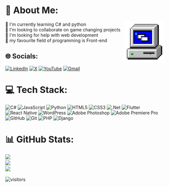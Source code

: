 # 💫 About Me:
<img align="right" alt="PC GIF" src="https://github.com/Revisto/Revisto/blob/master/Assets/PC.gif" width="130" />
🌱 I'm currently learning C# and python<br>🤝 I'm looking to collaborate on game changing projects<br>🔭 I'm looking for help with web development<br>👾 my favourite field of programming is Front-end<br>


## 🌐 Socials:
[![LinkedIn](https://img.shields.io/badge/LinkedIn-%230077B5.svg?logo=linkedin&logoColor=white)](https://linkedin.com/in/ehsan-marmazi) [![X](https://img.shields.io/badge/X-%23333.svg?logo=X&logoColor=white)](https://x.com/@Ehsanmarmazi) [![YouTube](https://img.shields.io/badge/YouTube-%23FF0000.svg?logo=YouTube&logoColor=white)](https://youtube.com/@ehsanmarmazi) [![Gmail](https://img.shields.io/badge/Gmail-%23006400.svg?logo=Gmail&logoColor=white)](mailto:ehsanmarmazi@gmail.com)




# 💻 Tech Stack:
![C#](https://img.shields.io/badge/c%23-%23239120.svg?style=flat&logo=csharp&logoColor=white) ![JavaScript](https://img.shields.io/badge/javascript-%23323330.svg?style=flat&logo=javascript&logoColor=%23F7DF1E) ![Python](https://img.shields.io/badge/python-3670A0?style=flat&logo=python&logoColor=ffdd54) ![HTML5](https://img.shields.io/badge/html5-%23E34F26.svg?style=flat&logo=html5&logoColor=white) ![CSS3](https://img.shields.io/badge/css3-%231572B6.svg?style=flat&logo=css3&logoColor=white) ![.Net](https://img.shields.io/badge/.NET-5C2D91?style=flat&logo=.net&logoColor=white) ![Flutter](https://img.shields.io/badge/Flutter-%2302569B.svg?style=flat&logo=Flutter&logoColor=white) ![React Native](https://img.shields.io/badge/react_native-%2320232a.svg?style=flat&logo=react&logoColor=%2361DAFB) ![WordPress](https://img.shields.io/badge/WordPress-%23117AC9.svg?style=flat&logo=WordPress&logoColor=white) ![Adobe Photoshop](https://img.shields.io/badge/adobe%20photoshop-%2331A8FF.svg?style=flat&logo=adobe%20photoshop&logoColor=white) ![Adobe Premiere Pro](https://img.shields.io/badge/Adobe%20Premiere%20Pro-9999FF.svg?style=flat&logo=Adobe%20Premiere%20Pro&logoColor=white) ![GitHub](https://img.shields.io/badge/github-%23121011.svg?style=flat&logo=github&logoColor=white) ![Git](https://img.shields.io/badge/git-%23F05033.svg?style=flat&logo=git&logoColor=white) ![PHP](https://img.shields.io/badge/php-%23777BB4.svg?style=flat&logo=php&logoColor=white) ![Django](https://img.shields.io/badge/django-%23092E20.svg?style=flat&logo=django&logoColor=white)
# 📊 GitHub Stats:
![](https://github-readme-stats.vercel.app/api?username=Ehsanmarmazi&theme=github_dark&hide_border=false&include_all_commits=true&count_private=false)<br/>
![](https://github-readme-streak-stats.herokuapp.com/?user=Ehsanmarmazi&theme=github_dark&hide_border=false)<br/>
![](https://github-readme-stats.vercel.app/api/top-langs/?username=Ehsanmarmazi&theme=github_dark&hide_border=false&include_all_commits=true&count_private=false&layout=compact)


![visitors](https://visitor-badge.laobi.icu/badge?page_id=Ehsanmarmazi)
